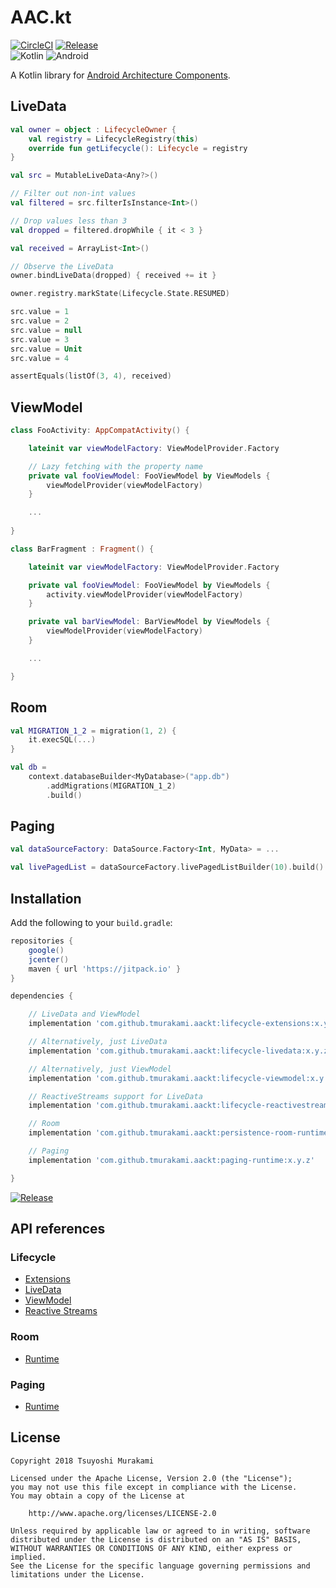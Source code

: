 # AAC.kt

[![CircleCI](https://circleci.com/gh/tmurakami/aackt.svg?style=shield)](https://circleci.com/gh/tmurakami/aackt)
[![Release](https://jitpack.io/v/tmurakami/aackt.svg)](https://jitpack.io/#tmurakami/aackt)<br>
![Kotlin](https://img.shields.io/badge/Kotlin-1.2.21%2B-blue.svg)
![Android](https://img.shields.io/badge/Android-4.0%2B-blue.svg)

A Kotlin library for [Android Architecture Components](https://developer.android.com/topic/libraries/architecture/).

## LiveData

```kotlin
val owner = object : LifecycleOwner {
    val registry = LifecycleRegistry(this)
    override fun getLifecycle(): Lifecycle = registry
}

val src = MutableLiveData<Any?>()

// Filter out non-int values
val filtered = src.filterIsInstance<Int>()

// Drop values less than 3
val dropped = filtered.dropWhile { it < 3 }

val received = ArrayList<Int>()

// Observe the LiveData
owner.bindLiveData(dropped) { received += it }

owner.registry.markState(Lifecycle.State.RESUMED)

src.value = 1
src.value = 2
src.value = null
src.value = 3
src.value = Unit
src.value = 4

assertEquals(listOf(3, 4), received)
```

## ViewModel

```kotlin
class FooActivity: AppCompatActivity() {

    lateinit var viewModelFactory: ViewModelProvider.Factory

    // Lazy fetching with the property name
    private val fooViewModel: FooViewModel by ViewModels {
        viewModelProvider(viewModelFactory)
    }

    ...
    
}

class BarFragment : Fragment() {

    lateinit var viewModelFactory: ViewModelProvider.Factory

    private val fooViewModel: FooViewModel by ViewModels {
        activity.viewModelProvider(viewModelFactory)
    }

    private val barViewModel: BarViewModel by ViewModels {
        viewModelProvider(viewModelFactory)
    }

    ...

}
```

## Room

```kotlin
val MIGRATION_1_2 = migration(1, 2) {
    it.execSQL(...)
}

val db =
    context.databaseBuilder<MyDatabase>("app.db")
        .addMigrations(MIGRATION_1_2)
        .build()
```

## Paging

```kotlin
val dataSourceFactory: DataSource.Factory<Int, MyData> = ...

val livePagedList = dataSourceFactory.livePagedListBuilder(10).build()
```

## Installation

Add the following to your `build.gradle`:

```groovy
repositories {
    google()
    jcenter()
    maven { url 'https://jitpack.io' }
}

dependencies {

    // LiveData and ViewModel
    implementation 'com.github.tmurakami.aackt:lifecycle-extensions:x.y.z'

    // Alternatively, just LiveData
    implementation 'com.github.tmurakami.aackt:lifecycle-livedata:x.y.z'

    // Alternatively, just ViewModel
    implementation 'com.github.tmurakami.aackt:lifecycle-viewmodel:x.y.z'

    // ReactiveStreams support for LiveData
    implementation 'com.github.tmurakami.aackt:lifecycle-reactivestreams:x.y.z'

    // Room
    implementation 'com.github.tmurakami.aackt:persistence-room-runtime:x.y.z'

    // Paging
    implementation 'com.github.tmurakami.aackt:paging-runtime:x.y.z'

}
```

[![Release](https://jitpack.io/v/tmurakami/aackt.svg)](https://jitpack.io/#tmurakami/aackt)

## API references

### Lifecycle

- [Extensions](https://jitpack.io/com/github/tmurakami/aackt/lifecycle-extensions/0.2.1/javadoc/lifecycle-extensions/)
- [LiveData](https://jitpack.io/com/github/tmurakami/aackt/lifecycle-livedata/0.2.1/javadoc/lifecycle-livedata/)
- [ViewModel](https://jitpack.io/com/github/tmurakami/aackt/lifecycle-viewmodel/0.2.1/javadoc/lifecycle-viewmodel/)
- [Reactive Streams](https://jitpack.io/com/github/tmurakami/aackt/lifecycle-reactivestreams/0.2.1/javadoc/lifecycle-reactivestreams/)

### Room

- [Runtime](https://jitpack.io/com/github/tmurakami/aackt/persistence-room-runtime/0.2.1/javadoc/persistence-room-runtime/)

### Paging

- [Runtime](https://jitpack.io/com/github/tmurakami/aackt/paging-runtime/0.2.1/javadoc/paging-runtime/)

## License

```
Copyright 2018 Tsuyoshi Murakami

Licensed under the Apache License, Version 2.0 (the "License");
you may not use this file except in compliance with the License.
You may obtain a copy of the License at

    http://www.apache.org/licenses/LICENSE-2.0

Unless required by applicable law or agreed to in writing, software
distributed under the License is distributed on an "AS IS" BASIS,
WITHOUT WARRANTIES OR CONDITIONS OF ANY KIND, either express or implied.
See the License for the specific language governing permissions and
limitations under the License.
```
